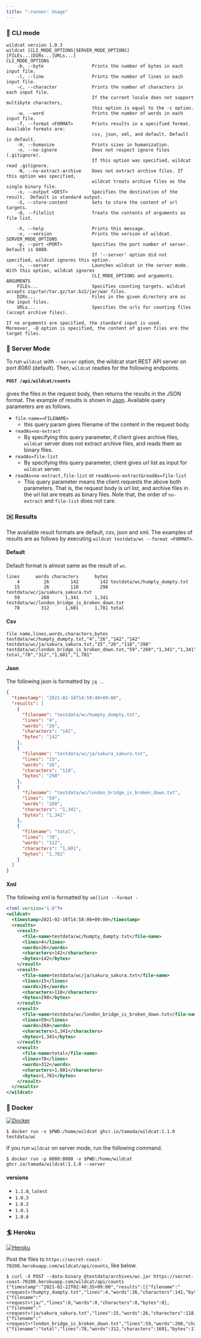 ```yaml
---
title: ":runner: Usage"
---
```


### :shoe: CLI mode

```shell
wildcat version 1.0.3
wildcat [CLI_MODE_OPTIONS|SERVER_MODE_OPTIONS] [FILEs...|DIRs...|URLs...]
CLI_MODE_OPTIONS
    -b, --byte                  Prints the number of bytes in each input file.
    -l, --line                  Prints the number of lines in each input file.
    -c, --character             Prints the number of characters in each input file.
                                If the current locale does not support multibyte characters,
                                this option is equal to the -c option.
    -w, --word                  Prints the number of words in each input file.
    -f, --format <FORMAT>       Prints results in a specified format.  Available formats are:
                                csv, json, xml, and default. Default is default.
    -H, --humanize              Prints sizes in humanization.
    -n, --no-ignore             Does not respect ignore files (.gitignore).
                                If this option was specified, wildcat read .gitignore.
    -N, --no-extract-archive    Does not extract archive files. If this option was specified,
                                wildcat treats archive files as the single binary file.
    -o, --output <DEST>         Specifies the destination of the result.  Default is standard output.
    -S, --store-content         Sets to store the content of url targets.
    -@, --filelist              Treats the contents of arguments as file list.

    -h, --help                  Prints this message.
    -v, --version               Prints the version of wildcat.
SERVER_MODE_OPTIONS
    -p, --port <PORT>           Specifies the port number of server.  Default is 8080.
                                If '--server' option did not specified, wildcat ignores this option.
    -s, --server                Launches wildcat in the server mode. With this option, wildcat ignores
                                CLI_MODE_OPTIONS and arguments.
ARGUMENTS
    FILEs...                    Specifies counting targets. wildcat accepts zip/tar/tar.gz/tar.bz2/jar/war files.
    DIRs...                     Files in the given directory are as the input files.
    URLs...                     Specifies the urls for counting files (accept archive files).

If no arguments are specified, the standard input is used.
Moreover, -@ option is specified, the content of given files are the target files.
```

### :high_heel: Server Mode

To run `wildcat` with `--server` option, the wildcat start REST API server on port 8080 (default).
Then, `wildcat` readies for the following endpoints.

#### `POST /api/wildcat/counts`

gives the files in the request body, then returns the results in the JSON format.
The example of results is shown in [Json](#json).
Available query parameters are as follows.

* `file-name=<FILENAME>`
    * this query param gives filename of the content in the request body.
* `readAs=no-extract`
    * By specifying this query parameter, if client gives archive files, `wildcat` server does not extract archive files, and reads them as binary files.
* `readAs=file-list`
    * By specifying this query parameter, client gives url list as input for `wildcat` server.
* `readAs=no-extract,file-list` or `readAs=no-extract&readAs=file-list`
    * This query parameter means the client requests the above both parameters.
      That is, the request body is url list, and archive files in the url list are treats as binary files.
      Note that, the order of `no-extract` and `file-list` does not care.

### :envelope: Results

The available result formats are default, csv, json and xml.
The examples of results are as follows by executing `wildcat testdata/wc --format <FORMAT>`.

#### Default

Default format is almost same as the result of `wc`.

```shell
lines      words characters      bytes
    4         26        142        142 testdata/wc/humpty_dumpty.txt
   15         26        118        298 testdata/wc/ja/sakura_sakura.txt
   59        260      1,341      1,341 testdata/wc/london_bridge_is_broken_down.txt
   78        312      1,601      1,781 total
```

#### Csv

```csv
file name,lines,words,characters,bytes
testdata/wc/humpty_dumpty.txt,"4","26","142","142"
testdata/wc/ja/sakura_sakura.txt,"15","26","118","298"
testdata/wc/london_bridge_is_broken_down.txt,"59","260","1,341","1,341"
total,"78","312","1,601","1,781"
```

#### Json

The following json is formatted by `jq .`.

```JSON
{
  "timestamp": "2021-02-16T14:59:40+09:00",
  "results": [
    {
      "filename": "testdata/wc/humpty_dumpty.txt",
      "lines": "4",
      "words": "26",
      "characters": "142",
      "bytes": "142"
    },
    {
      "filename": "testdata/wc/ja/sakura_sakura.txt",
      "lines": "15",
      "words": "26",
      "characters": "118",
      "bytes": "298"
    },
    {
      "filename": "testdata/wc/london_bridge_is_broken_down.txt",
      "lines": "59",
      "words": "260",
      "characters": "1,341",
      "bytes": "1,341"
    },
    {
      "filename": "total",
      "lines": "78",
      "words": "312",
      "characters": "1,601",
      "bytes": "1,781"
    }
  ]
}
```

#### Xml

The following xml is formatted by `xmllint --format -`

```xml
<?xml version="1.0"?>
<wildcat>
  <timestamp>2021-02-16T14:58:06+09:00</timestamp>
  <results>
    <result>
      <file-name>testdata/wc/humpty_dumpty.txt</file-name>
      <lines>4</lines>
      <words>26</words>
      <characters>142</characters>
      <bytes>142</bytes>
    </result>
    <result>
      <file-name>testdata/wc/ja/sakura_sakura.txt</file-name>
      <lines>15</lines>
      <words>26</words>
      <characters>118</characters>
      <bytes>298</bytes>
    </result>
    <result>
      <file-name>testdata/wc/london_bridge_is_broken_down.txt</file-name>
      <lines>59</lines>
      <words>260</words>
      <characters>1,341</characters>
      <bytes>1,341</bytes>
    </result>
    <result>
      <file-name>total</file-name>
      <lines>78</lines>
      <words>312</words>
      <characters>1,601</characters>
      <bytes>1,781</bytes>
    </result>
  </results>
</wildcat>
```

### :whale: Docker

[![Docker](https://img.shields.io/badge/Docker-ghcr.io%2Ftamada%2Fwildcat%3A1.1.0-green?logo=docker)](https://github.com/users/tamada/packages/container/package/wildcat)

```shell
$ docker run -v $PWD:/home/wildcat ghcr.io/tamada/wildcat:1.1.0 testdata/wc
```

If you run `wildcat` on server mode, run the following command.

```shell
$ docker run -p 8080:8080 -v $PWD:/home/wildcat ghcr.io/tamada/wildcat:1.1.0 --server
```

#### versions

* `1.1.0`, `latest`
* `1.0.3`
* `1.0.2`
* `1.0.1`
* `1.0.0`

### :surfer: Heroku

[![Heroku](https://img.shields.io/badge/Heroku-secret--coast--70208-green?logo=heroku)](https://secret-coast-70208.herokuapp.com/wildcat/)

Post the files to `https://secret-coast-70208.herokuapp.com/wildcat/api/counts`, like below.

```
$ curl -X POST --data-binary @testdata/archives/wc.jar https://secret-coast-70208.herokuapp.com/wildcat/api/counts
{"timestamp":"2021-02-22T02:40:35+09:00","results":[{"filename":"<request>!humpty_dumpty.txt","lines":4,"words":26,"characters":142,"bytes":142},{"filename":"<request>!ja/","lines":0,"words":0,"characters":0,"bytes":0},{"filename":"<request>!ja/sakura_sakura.txt","lines":15,"words":26,"characters":118,"bytes":298},{"filename":"<request>!london_bridge_is_broken_down.txt","lines":59,"words":260,"characters":1341,"bytes":1341},{"filename":"total","lines":78,"words":312,"characters":1601,"bytes":1781}]}
```
